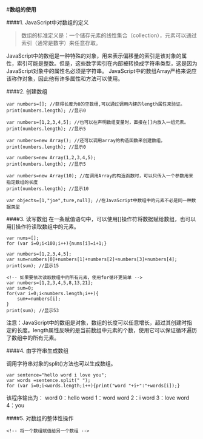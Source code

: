 #**数组的使用**

####1. JavaScript中对数组的定义

>   数组的标准定义是：一个储存元素的线性集合（collection），元素可以通过索引（通常是数字）来任意存取。

JavaScript中的数组是一种特殊的对象，用来表示偏移量的索引是该对象的属性，索引可能是整数。但是，这些数字索引在内部被转换成字符串类型，这是因为JavaScript对象中的属性名必须是字符串。
JavaScript中的数组Array严格来说应该称作对象，因此他有许多属性和方法可以使用。

####2. 创建数组
```
var numbers=[]; //获得长度为0的空数组,可以通过调用内建的length属性来验证。
print(numbers.length); //显示0

var numbers=[1,2,3,4,5]; //也可以在声明数组变量时，直接在[]内放入一组元素。
print(numbers.length); //显示5

var numbers=new Array(); //还可以调用array的构造函数来创建数组。
print(numbers.length); //显示0

var numbers=new Array(1,2,3,4,5);
print(numbers.length); //显示5

var numbers=new Array(10); //在调用Array的构造函数时，可以只传入一个参数用来指定数组的长度
print(numbers.length); //显示10

var objects=[1,"joe",ture,null]; //在JavaScript中数组中的元素不必是同一种数据类型
```

####3. 读写数组
在一条赋值语句中，可以使用[]操作符将数据赋给数组，也可以用[]操作符读取数组中的元素。
```
var nums=[];
for (var i=0;i<100;i++){nums[i]=i+1;}

var numbers=[1,2,3,4,5];
var sum=numbers[0]+numbers[1]+numbers[2]+numbers[3]+numbers[4];
print(sum); //显示15

<!-- 如果要依次读取数组中的所有元素，使用for循环更简单 -->
var numbers=[1,2,3,4,5,8,13,21];
var sum=0;
for(var i=0;i<numbers.length;i++){
    sum+=numbers[i];
}
print(sum); //显示53
```

注意：JavaScript中的数组是对象，数组的长度可以任意增长，超过其创建时指定的长度。length属性反映的是当前数组中元素的个数，使用它可以保证循环遍历了数组中的所有元素。

####4. 由字符串生成数组

调用字符串对象的split()方法也可以生成数组。
```
var sentence="hello word i love you";
var words =sentence.split(" ");
for (var i=0;i<words.length;i++){print("word "+i+":"+words[i]);}
```
该程序输出为：
word 0：hello
word 1：word
word 2：i
word 3：love
word 4：you

####5. 对数组的整体性操作
```
<!-- 将一个数组赋值给另一个数组 -->
```
